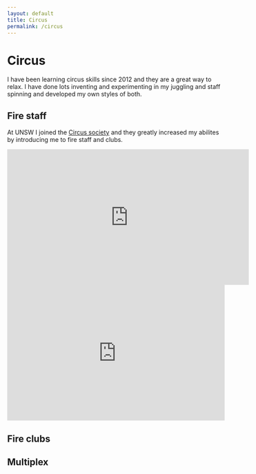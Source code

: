 ```yaml
---
layout: default
title: Circus
permalink: /circus
---
```


# Circus
I have been learning circus skills since 2012 and they are a great way to relax. I have done lots inventing and experimenting in my juggling and staff spinning and developed my own styles of both.

## Fire staff
At UNSW I joined the [Circus society](http://circusoc.com/) and they greatly increased my abilites by introducing me to fire staff and clubs.

<iframe src="https://youtu.be/oBLuJbg3j6s" width="560"  height="315" frameborder="0" allowfullscreen></iframe>


<iframe src="https://www.youtube.com/watch?v=k5s1cMNTmGs" width="100%" max-width="500" height="315" frameborder="0" allowfullscreen></iframe>

## Fire clubs

## Multiplex

